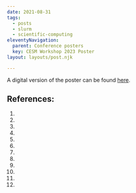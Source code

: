 ```yaml
---
date: 2021-08-31
tags:
  - posts
  - slurm
  - scientific-computing
eleventyNavigation:
  parent: Conference posters
  key: CESM Workshop 2023 Poster
layout: layouts/post.njk

---
```

A digital version of the poster can be found [here]().

## References:
1.
2.
3.
4.
5.
6.
7.
8.
9.
10.
11.
12.



